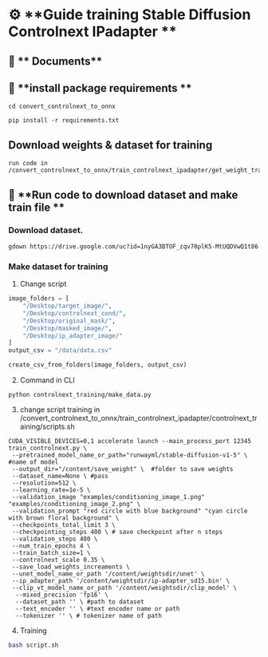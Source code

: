 # ⚙️ **Guide training Stable Diffusion Controlnext IPadapter **
## 📡 ** Documents**



## 📝 **install package requirements **

```text
cd convert_controlnext_to_onnx
```

```text
pip install -r requirements.txt
```

## Download weights & dataset for training 

```text
run code in /convert_controlnext_to_onnx/train_controlnext_ipadapter/get_weight_training.ipynb
```

## 🚀 **Run code to download dataset and make train file **
### Download dataset. 

```text
gdown https://drive.google.com/uc?id=1nyGA3BTOF_zqv70plK5-MtUQDVwQ1t86 
```


### Make dataset for training


1. Change script

```python
image_folders = [
    "/Desktop/target_image/",
    "/Desktop/controlnext_cond/",
    "/Desktop/original_mask/",
    "/Desktop/masked_image/",
    "/Desktop/ip_adapter_image/"
]
output_csv = "/data/data.csv"

create_csv_from_folders(image_folders, output_csv)
```
2. Command in CLI

```text
python controlnext_training/make_data.py
```


3. change script training in /convert_controlnext_to_onnx/train_controlnext_ipadapter/controlnext_training/scripts.sh

```script
CUDA_VISIBLE_DEVICES=0,1 accelerate launch --main_process_port 12345 train_controlnext.py \
 --pretrained_model_name_or_path="runwayml/stable-diffusion-v1-5" \ #name of model
 --output_dir="/content/save_weight" \  #folder to save weights
 --dataset_name=None \ #pass
 --resolution=512 \
 --learning_rate=1e-5 \
 --validation_image "examples/conditioning_image_1.png" "examples/conditioning_image_2.png" \
 --validation_prompt "red circle with blue background" "cyan circle with brown floral background" \
 --checkpoints_total_limit 3 \
 --checkpointing_steps 400 \ # save checkpoint after n steps
 --validation_steps 400 \
 --num_train_epochs 4 \
 --train_batch_size=1 \
 --controlnext_scale 0.35 \
 --save_load_weights_increaments \
 --unet_model_name_or_path '/content/weightsdir/unet' \
 --ip_adapter_path '/content/weightsdir/ip-adapter_sd15.bin' \
 --clip_vt_model_name_or_path '/content/weightsdir/clip_model' \
  --mixed_precision 'fp16' \
  --dataset_path '' \ #path to dataset
  --text_encoder '' \ #text encoder name or path
  --tokenizer '' \ # tokenizer name of path
```


4. Training 
```bash 
bash script.sh

```



